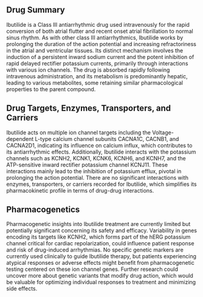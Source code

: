 ## Drug Summary
Ibutilide is a Class III antiarrhythmic drug used intravenously for the rapid conversion of both atrial flutter and recent onset atrial fibrillation to normal sinus rhythm. As with other class III antiarrhythmics, Ibutilide works by prolonging the duration of the action potential and increasing refractoriness in the atrial and ventricular tissues. Its distinct mechanism involves the induction of a persistent inward sodium current and the potent inhibition of rapid delayed rectifier potassium currents, primarily through interactions with various ion channels. The drug is absorbed rapidly following intravenous administration, and its metabolism is predominantly hepatic, leading to various metabolites, some retaining similar pharmacological properties to the parent compound.

## Drug Targets, Enzymes, Transporters, and Carriers
Ibutilide acts on multiple ion channel targets including the Voltage-dependent L-type calcium channel subunits CACNA1C, CACNB1, and CACNA2D1, indicating its influence on calcium influx, which contributes to its antiarrhythmic effects. Additionally, Ibutilide interacts with the potassium channels such as KCNH2, KCNK1, KCNK6, KCNH6, and KCNH7, and the ATP-sensitive inward rectifier potassium channel KCNJ11. These interactions mainly lead to the inhibition of potassium efflux, pivotal in prolonging the action potential. There are no significant interactions with enzymes, transporters, or carriers recorded for Ibutilide, which simplifies its pharmacokinetic profile in terms of drug-drug interactions.

## Pharmacogenetics
Pharmacogenetic insights into Ibutilide treatment are currently limited but potentially significant concerning its safety and efficacy. Variability in genes encoding its targets like KCNH2, which forms part of the hERG potassium channel critical for cardiac repolarization, could influence patient response and risk of drug-induced arrhythmias. No specific genetic markers are currently used clinically to guide Ibutilide therapy, but patients experiencing atypical responses or adverse effects might benefit from pharmacogenetic testing centered on these ion channel genes. Further research could uncover more about genetic variants that modify drug action, which would be valuable for optimizing individual responses to treatment and minimizing side effects.